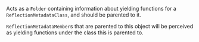 Acts as a `Folder` containing information about yielding functions for a `ReflectionMetadataClass`, and should be parented to it.

`ReflectionMetadataMember`s that are parented to this object will be perceived as yielding functions under the class this is parented to.